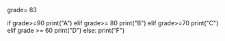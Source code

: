 grade= 83

if grade>=90
print("A")
elif grade>= 80
print("B")
elif grade>=70
print("C")
elif grade >= 60
print("D")
else:
print("F")
